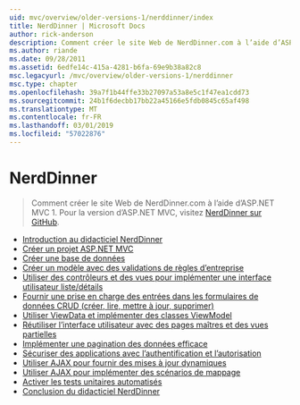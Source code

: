 ```yaml
---
uid: mvc/overview/older-versions-1/nerddinner/index
title: NerdDinner | Microsoft Docs
author: rick-anderson
description: Comment créer le site Web de NerdDinner.com à l’aide d’ASP.NET MVC 1. Pour la version d’ASP.NET MVC 3, visitez nerddinner sur GitHub.
ms.author: riande
ms.date: 09/28/2011
ms.assetid: 6edfe14c-415a-4281-b6fa-69e9b38a82c8
msc.legacyurl: /mvc/overview/older-versions-1/nerddinner
msc.type: chapter
ms.openlocfilehash: 39a7f1b44ffe33b27097a53a8e5c1f47ea1cdd73
ms.sourcegitcommit: 24b1f6decbb17bb22a45166e5fdb0845c65af498
ms.translationtype: MT
ms.contentlocale: fr-FR
ms.lasthandoff: 03/01/2019
ms.locfileid: "57022876"
---
```

<a name="nerddinner"></a>NerdDinner
====================
> Comment créer le site Web de NerdDinner.com à l’aide d’ASP.NET MVC 1. Pour la version d’ASP.NET MVC, visitez [NerdDinner sur GitHub](https://github.com/AspNetMVPSamples/NerdDinner).


- [Introduction au didacticiel NerdDinner](introducing-the-nerddinner-tutorial.md)
- [Créer un projet ASP.NET MVC](create-a-new-aspnet-mvc-project.md)
- [Créer une base de données](create-a-database.md)
- [Créer un modèle avec des validations de règles d’entreprise](build-a-model-with-business-rule-validations.md)
- [Utiliser des contrôleurs et des vues pour implémenter une interface utilisateur liste/détails](use-controllers-and-views-to-implement-a-listingdetails-ui.md)
- [Fournir une prise en charge des entrées dans les formulaires de données CRUD (créer, lire, mettre à jour, supprimer)](provide-crud-create-read-update-delete-data-form-entry-support.md)
- [Utiliser ViewData et implémenter des classes ViewModel](use-viewdata-and-implement-viewmodel-classes.md)
- [Réutiliser l’interface utilisateur avec des pages maîtres et des vues partielles](re-use-ui-using-master-pages-and-partials.md)
- [Implémenter une pagination des données efficace](implement-efficient-data-paging.md)
- [Sécuriser des applications avec l’authentification et l’autorisation](secure-applications-using-authentication-and-authorization.md)
- [Utiliser AJAX pour fournir des mises à jour dynamiques](use-ajax-to-deliver-dynamic-updates.md)
- [Utiliser AJAX pour implémenter des scénarios de mappage](use-ajax-to-implement-mapping-scenarios.md)
- [Activer les tests unitaires automatisés](enable-automated-unit-testing.md)
- [Conclusion du didacticiel NerdDinner](nerddinner-wrap-up.md)
